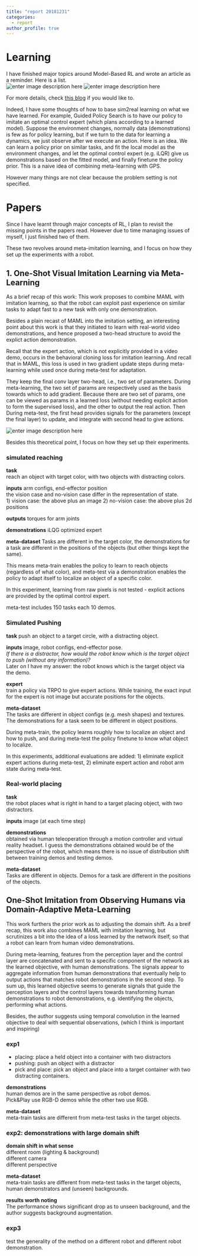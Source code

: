 ```yaml
---
title: "report 20181231"
categories:
  - report
author_profile: true
---
```

# Learning
I have finished major topics around Model-Based RL and wrote an article as a reminder. Here is a list.  
![enter image description here](https://lh3.googleusercontent.com/MW0pe_2qqLChO9QMO9SgX-LvCHKvDog5QsVFt1TU08Dj6jbAdgy0sWFj2WyubE6ViF8RnMrVJzM)
![enter image description here](https://lh3.googleusercontent.com/-a1M9BavkUhEz427zDzoGMqCoRV2qai0yLjvANeUrgS2-7PIpj98wTENAtIEZ6VeZcmTDgz0ZRw)

For more details, check [this blog](https://blog.csdn.net/u010909964/article/details/85329751) if you would like to.

Indeed, I have some thoughts of how to base sim2real learning on what we have learned. For example, Guided Policy Search is to have our policy to imitate an optimal control expert (which plans according to a learned model). Suppose the environment changes, normally data (demonstrations) is few as for policy learning, but if we turn to the data for learning a dynamics, we just observe after we execute an action. Here is an idea. We can learn a policy prior on similar tasks, and fit the local model as the environment changes, and let the optimal control expert (e.g. iLQR) give us demonstrations based on the fitted model, and finally finetune the policy prior. This is a naive idea of combining meta-learning with GPS.

However many things are not clear because the problem setting is not specified.
# Papers
Since I have learnt through major concepts of RL, I plan to revisit the missing points in the papers read. However due to time managing issues of myself, I just finished two of them.

These two revolves around meta-imitation learning, and I focus on how they set up the experiments with a robot.
## 1. One-Shot Visual Imitation Learning via Meta-Learning
As a brief recap of this work: This work proposes to combine MAML with imitation learning, so that the robot can exploit past experience on similar tasks to adapt fast to a new task with only one demonstration. 

Besides a plain recast of MAML into the imitation setting, an interesting point about this work is that they initiated to learn with real-world video demonstrations, and hence proposed a two-head structure to avoid the explict action demonstration. 

Recall that the expert action, which is not explicitly provided in a video demo, occurs in the behavioral cloning loss for imitation learning. And recall that in MAML, this loss is used in two gradient update steps during meta-learning while used once during meta-test for adaptation. 

They keep the final conv layer two-head, i.e., two set of parameters. During meta-learning, the two set of params are respectively used as the basis towards which to add gradient. Because there are two set of params, one can be viewed as params in a learned loss (without needing explicit action to form the supervised loss), and the other to output the real action. Then During meta-test, the first head provides signals for the parameters (except the final layer) to update, and integrate with second head to give actions.  

![enter image description here](https://lh3.googleusercontent.com/CL5Npjqww6wxAxpqFP7LBdxqEfxWDhMaHktw5UC3h45u58rsHf9W1m7EAsOn6CHcJphNuLTf7zE)

Besides this theoretical point, I focus on how they set up their experiments.
### simulated reaching
**task**  
reach an object with target color, with two objects with distracting colors.

**inputs** arm configs, end-effector position  
the vision case and no-vision case differ in the representation of state.  
	1) vision case: the above plus an image 
	2) no-vision case: the above plus 2d positions

**outputs** torques for arm joints

**demonstrations** iLQG optimized expert

**meta-dataset** 
Tasks are different in the target color, the demonstrations for a task are different in the positions of the objects (but other things kept the same). 

This means meta-train enables the policy to learn to reach objects (regardless of what color), and meta-test via a demonstration enables the policy to adapt itself to localize an object of a specific color.

In this experiment, learning from raw pixels is not tested - explicit actions are provided by the optimal control expert.

meta-test includes 150 tasks each 10 demos.

### Simulated Pushing
**task** push an object to a target circle, with a distracting object.

**inputs** image, robot configs, end-effector pose.  
_If there is a distractor, how would the robot know which is the target object to push (without any information)?_  
Later on I have my answer: the robot knows which is the target object via the demo.

**expert**   
train a policy via TRPO to give expert actions. While training, the exact input for the expert is not image but accurate positions for the objects.

**meta-dataset**  
The tasks are different in object configs (e.g. mesh shapes) and textures. The demonstrations for a task seem to be different in object positions.

During meta-train, the policy learns roughly how to localize an object and how to push, and during meta-test the policy finetune to know what object to localize.

In this experiments, additional evaluations are added: 1) eliminate explicit expert actions during meta-test, 2) eliminate expert action and robot arm state during meta-test.

### Real-world placing
**task**  
the robot places what is right in hand to a target placing object, with two distractors.

**inputs** image (at each time step)

**demonstrations**   
obtained via human teleoperation through a motion controller and virtual reality headset. I guess the demonstrations obtained would be of the perspective of the robot, which means there is no issue of distribution shift between training demos and testing demos.

**meta-dataset**  
Tasks are different in objects. Demos for a task are different in the positions of the objects.

## One-Shot Imitation from Observing Humans via Domain-Adaptive Meta-Learning
This work furthers the prior work as to adjusting the domain shift. As a breif recap, this work also combines MAML with imitation learning, but scrutinizes a bit into the idea of a loss learned by the network itself, so that a robot can learn from human video demonstrations.

During meta-learning, features from the perception layer and the control layer are concatenated and sent to a specific component of the network as the learned objective, with human demonstrations. The signals appear to aggregate information from human demonstrations that eventually help to output actions that matches robot demonstrations in the second step. To sum up, this learned objective seems to generate signals that guide the perception layers and the control layers towards transforming human demonstrations to robot demonstrations, e.g. identifying the objects, performing what actions.

Besides, the author suggests using temporal convolution in the learned objective to deal with sequential observations, (which I think is important and inspiring)

### exp1  
- placing: place a held object into a container with two distractors 
- pushing: push an object with a distractor
- pick and place: pick an object and place into a target container with two distracting containers. 
 
 **demonstrations**  
 human demos are in the same perspective as robot demos.  
 Pick&Play use RGB-D demos while the other two use RGB.
 
**meta-dataset**  
meta-train tasks are different from meta-test tasks in the target objects.
 
### exp2: demonstrations with large domain shift
 **domain shift in what sense**  
 different room (lighting & background)  
 different camera  
 different perspective  
 
**meta-dataset**  
meta-train tasks are different from meta-test tasks in the target objects, human demonstrators and (unseen) backgrounds.

**results worth noting**  
The performance shows significant drop as to unseen background, and the author suggests background augmentation.

### exp3  
test the generality of the method on a different robot and different robot demonstration.
<!--stackedit_data:
eyJoaXN0b3J5IjpbLTEzMTgzODM2NjAsMjEwODA4ODYwMV19
-->